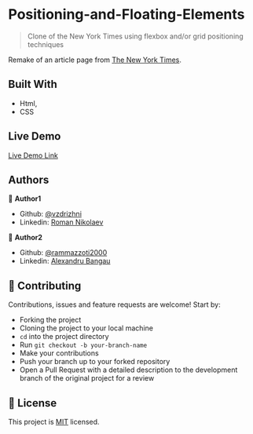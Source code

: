 # Positioning-and-Floating-Elements
> Clone of the New York Times using  flexbox and/or grid positioning techniques 



Remake of an article page from [The New York Times](https://www.nytimes.com/2014/03/18/science/space/detection-of-waves-in-space-buttresses-landmark-theory-of-big-bang.html?_r=0).

## Built With

- Html,
- CSS

## Live Demo

[Live Demo Link](https://rawcdn.githack.com/rammazzoti2000/Positioning-and-Floating-Elements/5988efe2d8b13e31bc8ca28adc86f5b64c876300/index.html)


## Authors

👤 **Author1**

- Github: [@vzdrizhni](https://github.com/vzdrizhni)
- Linkedin: [Roman Nikolaev](https://www.linkedin.com/in/roman-nikolaev-65b639197/)

👤 **Author2**

- Github: [@rammazzoti2000](https://github.com/rammazzoti2000)
- Linkedin: [Alexandru Bangau](https://www.linkedin.com/in/alexandru-bangau/)

## 🤝 Contributing

Contributions, issues and feature requests are welcome! Start by:
* Forking the project
* Cloning the project to your local machine
* `cd` into the project directory
* Run `git checkout -b your-branch-name`
* Make your contributions
* Push your branch up to your forked repository
* Open a Pull Request with a detailed description to the development branch of the original project for a review

## 📝 License

This project is [MIT](https://opensource.org/licenses/MIT) licensed.

